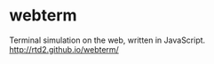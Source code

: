 webterm
=======
Terminal simulation on the web, written in JavaScript.
http://rtd2.github.io/webterm/

